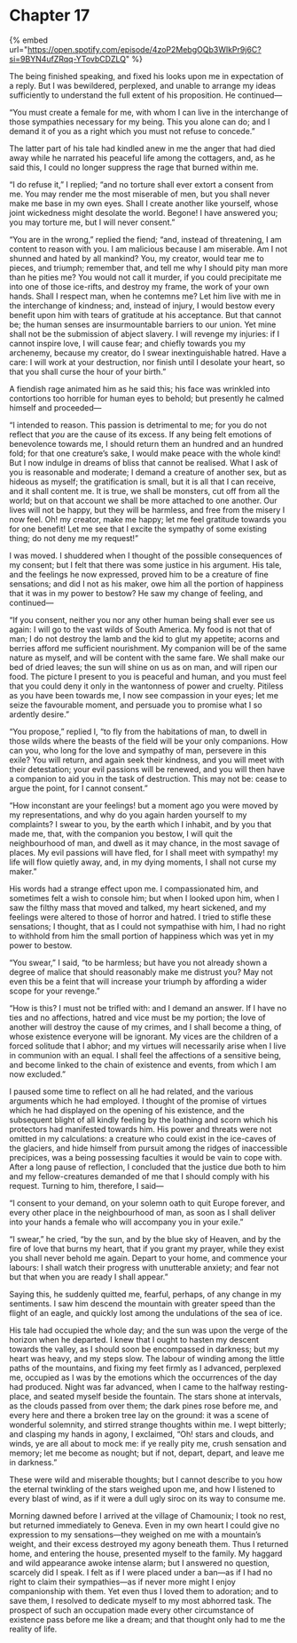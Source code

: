 # Chapter 17

{% embed url="https://open.spotify.com/episode/4zoP2MebgOQb3WIkPr9j6C?si=9BYN4ufZRqq-YTovbCDZLQ" %}

The being finished speaking, and fixed his looks upon me in expectation of a reply. But I was bewildered, perplexed, and unable to arrange my ideas sufficiently to understand the full extent of his proposition. He continued⁠—

“You must create a female for me, with whom I can live in the interchange of those sympathies necessary for my being. This you alone can do; and I demand it of you as a right which you must not refuse to concede.”

The latter part of his tale had kindled anew in me the anger that had died away while he narrated his peaceful life among the cottagers, and, as he said this, I could no longer suppress the rage that burned within me.

“I do refuse it,” I replied; “and no torture shall ever extort a consent from me. You may render me the most miserable of men, but you shall never make me base in my own eyes. Shall I create another like yourself, whose joint wickedness might desolate the world. Begone! I have answered you; you may torture me, but I will never consent.”

“You are in the wrong,” replied the fiend; “and, instead of threatening, I am content to reason with you. I am malicious because I am miserable. Am I not shunned and hated by all mankind? You, my creator, would tear me to pieces, and triumph; remember that, and tell me why I should pity man more than he pities me? You would not call it murder, if you could precipitate me into one of those ice-rifts, and destroy my frame, the work of your own hands. Shall I respect man, when he contemns me? Let him live with me in the interchange of kindness; and, instead of injury, I would bestow every benefit upon him with tears of gratitude at his acceptance. But that cannot be; the human senses are insurmountable barriers to our union. Yet mine shall not be the submission of abject slavery. I will revenge my injuries: if I cannot inspire love, I will cause fear; and chiefly towards you my archenemy, because my creator, do I swear inextinguishable hatred. Have a care: I will work at your destruction, nor finish until I desolate your heart, so that you shall curse the hour of your birth.”

A fiendish rage animated him as he said this; his face was wrinkled into contortions too horrible for human eyes to behold; but presently he calmed himself and proceeded⁠—

“I intended to reason. This passion is detrimental to me; for you do not reflect that _you_ are the cause of its excess. If any being felt emotions of benevolence towards me, I should return them an hundred and an hundred fold; for that one creature’s sake, I would make peace with the whole kind! But I now indulge in dreams of bliss that cannot be realised. What I ask of you is reasonable and moderate; I demand a creature of another sex, but as hideous as myself; the gratification is small, but it is all that I can receive, and it shall content me. It is true, we shall be monsters, cut off from all the world; but on that account we shall be more attached to one another. Our lives will not be happy, but they will be harmless, and free from the misery I now feel. Oh! my creator, make me happy; let me feel gratitude towards you for one benefit! Let me see that I excite the sympathy of some existing thing; do not deny me my request!”

I was moved. I shuddered when I thought of the possible consequences of my consent; but I felt that there was some justice in his argument. His tale, and the feelings he now expressed, proved him to be a creature of fine sensations; and did I not as his maker, owe him all the portion of happiness that it was in my power to bestow? He saw my change of feeling, and continued⁠—

“If you consent, neither you nor any other human being shall ever see us again: I will go to the vast wilds of South America. My food is not that of man; I do not destroy the lamb and the kid to glut my appetite; acorns and berries afford me sufficient nourishment. My companion will be of the same nature as myself, and will be content with the same fare. We shall make our bed of dried leaves; the sun will shine on us as on man, and will ripen our food. The picture I present to you is peaceful and human, and you must feel that you could deny it only in the wantonness of power and cruelty. Pitiless as you have been towards me, I now see compassion in your eyes; let me seize the favourable moment, and persuade you to promise what I so ardently desire.”

“You propose,” replied I, “to fly from the habitations of man, to dwell in those wilds where the beasts of the field will be your only companions. How can you, who long for the love and sympathy of man, persevere in this exile? You will return, and again seek their kindness, and you will meet with their detestation; your evil passions will be renewed, and you will then have a companion to aid you in the task of destruction. This may not be: cease to argue the point, for I cannot consent.”

“How inconstant are your feelings! but a moment ago you were moved by my representations, and why do you again harden yourself to my complaints? I swear to you, by the earth which I inhabit, and by you that made me, that, with the companion you bestow, I will quit the neighbourhood of man, and dwell as it may chance, in the most savage of places. My evil passions will have fled, for I shall meet with sympathy! my life will flow quietly away, and, in my dying moments, I shall not curse my maker.”

His words had a strange effect upon me. I compassionated him, and sometimes felt a wish to console him; but when I looked upon him, when I saw the filthy mass that moved and talked, my heart sickened, and my feelings were altered to those of horror and hatred. I tried to stifle these sensations; I thought, that as I could not sympathise with him, I had no right to withhold from him the small portion of happiness which was yet in my power to bestow.

“You swear,” I said, “to be harmless; but have you not already shown a degree of malice that should reasonably make me distrust you? May not even this be a feint that will increase your triumph by affording a wider scope for your revenge.”

“How is this? I must not be trifled with: and I demand an answer. If I have no ties and no affections, hatred and vice must be my portion; the love of another will destroy the cause of my crimes, and I shall become a thing, of whose existence everyone will be ignorant. My vices are the children of a forced solitude that I abhor; and my virtues will necessarily arise when I live in communion with an equal. I shall feel the affections of a sensitive being, and become linked to the chain of existence and events, from which I am now excluded.”

I paused some time to reflect on all he had related, and the various arguments which he had employed. I thought of the promise of virtues which he had displayed on the opening of his existence, and the subsequent blight of all kindly feeling by the loathing and scorn which his protectors had manifested towards him. His power and threats were not omitted in my calculations: a creature who could exist in the ice-caves of the glaciers, and hide himself from pursuit among the ridges of inaccessible precipices, was a being possessing faculties it would be vain to cope with. After a long pause of reflection, I concluded that the justice due both to him and my fellow-creatures demanded of me that I should comply with his request. Turning to him, therefore, I said⁠—

“I consent to your demand, on your solemn oath to quit Europe forever, and every other place in the neighbourhood of man, as soon as I shall deliver into your hands a female who will accompany you in your exile.”

“I swear,” he cried, “by the sun, and by the blue sky of Heaven, and by the fire of love that burns my heart, that if you grant my prayer, while they exist you shall never behold me again. Depart to your home, and commence your labours: I shall watch their progress with unutterable anxiety; and fear not but that when you are ready I shall appear.”

Saying this, he suddenly quitted me, fearful, perhaps, of any change in my sentiments. I saw him descend the mountain with greater speed than the flight of an eagle, and quickly lost among the undulations of the sea of ice.

His tale had occupied the whole day; and the sun was upon the verge of the horizon when he departed. I knew that I ought to hasten my descent towards the valley, as I should soon be encompassed in darkness; but my heart was heavy, and my steps slow. The labour of winding among the little paths of the mountains, and fixing my feet firmly as I advanced, perplexed me, occupied as I was by the emotions which the occurrences of the day had produced. Night was far advanced, when I came to the halfway resting-place, and seated myself beside the fountain. The stars shone at intervals, as the clouds passed from over them; the dark pines rose before me, and every here and there a broken tree lay on the ground: it was a scene of wonderful solemnity, and stirred strange thoughts within me. I wept bitterly; and clasping my hands in agony, I exclaimed, “Oh! stars and clouds, and winds, ye are all about to mock me: if ye really pity me, crush sensation and memory; let me become as nought; but if not, depart, depart, and leave me in darkness.”

These were wild and miserable thoughts; but I cannot describe to you how the eternal twinkling of the stars weighed upon me, and how I listened to every blast of wind, as if it were a dull ugly siroc on its way to consume me.

Morning dawned before I arrived at the village of Chamounix; I took no rest, but returned immediately to Geneva. Even in my own heart I could give no expression to my sensations⁠—they weighed on me with a mountain’s weight, and their excess destroyed my agony beneath them. Thus I returned home, and entering the house, presented myself to the family. My haggard and wild appearance awoke intense alarm; but I answered no question, scarcely did I speak. I felt as if I were placed under a ban⁠—as if I had no right to claim their sympathies⁠—as if never more might I enjoy companionship with them. Yet even thus I loved them to adoration; and to save them, I resolved to dedicate myself to my most abhorred task. The prospect of such an occupation made every other circumstance of existence pass before me like a dream; and that thought only had to me the reality of life.

